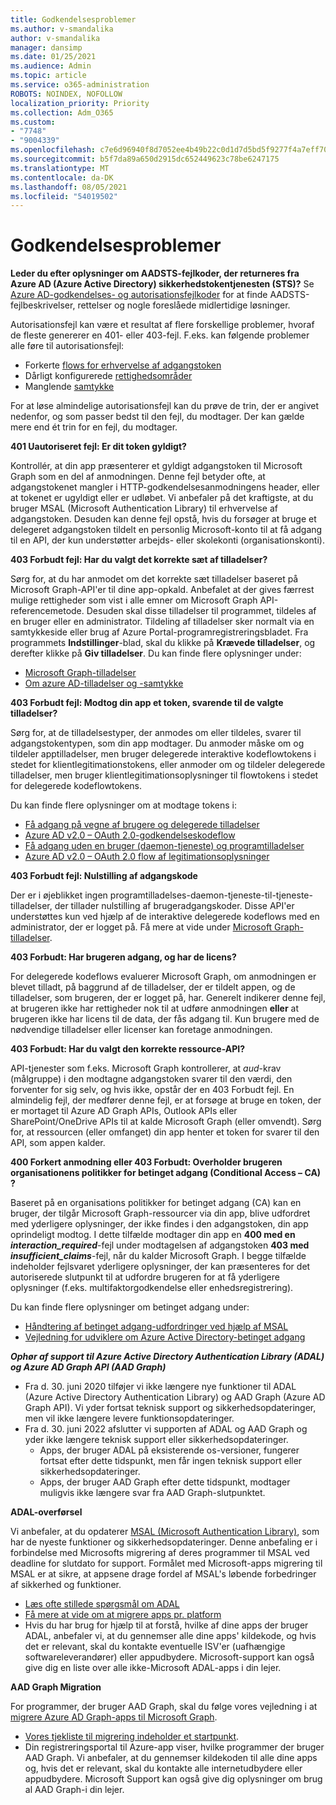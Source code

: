 ```yaml
---
title: Godkendelsesproblemer
ms.author: v-smandalika
author: v-smandalika
manager: dansimp
ms.date: 01/25/2021
ms.audience: Admin
ms.topic: article
ms.service: o365-administration
ROBOTS: NOINDEX, NOFOLLOW
localization_priority: Priority
ms.collection: Adm_O365
ms.custom:
- "7748"
- "9004339"
ms.openlocfilehash: c7e6d96940f8d7052ee4b49b22c0d1d7d5bd5f9277f4a7eff709def1da2e13af
ms.sourcegitcommit: b5f7da89a650d2915dc652449623c78be6247175
ms.translationtype: MT
ms.contentlocale: da-DK
ms.lasthandoff: 08/05/2021
ms.locfileid: "54019502"
---
```

# <a name="authentication-issues"></a>Godkendelsesproblemer

**Leder du efter oplysninger om AADSTS-fejlkoder, der returneres fra Azure AD (Azure Active Directory) sikkerhedstokentjenesten (STS)?** Se [Azure AD-godkendelses- og autorisationsfejlkoder](https://docs.microsoft.com/azure/active-directory/develop/reference-aadsts-error-codes) for at finde AADSTS-fejlbeskrivelser, rettelser og nogle foreslåede midlertidige løsninger.

Autorisationsfejl kan være et resultat af flere forskellige problemer, hvoraf de fleste genererer en 401- eller 403-fejl. F.eks. kan følgende problemer alle føre til autorisationsfejl:

- Forkerte [flows for erhvervelse af adgangstoken](https://docs.microsoft.com/azure/active-directory/develop/authentication-vs-authorization) 
- Dårligt konfigurerede [rettighedsområder](https://docs.microsoft.com/azure/active-directory/develop/v2-permissions-and-consent) 
- Manglende [samtykke](https://docs.microsoft.com/azure/active-directory/develop/howto-convert-app-to-be-multi-tenant#understanding-user-and-admin-consent)

For at løse almindelige autorisationsfejl kan du prøve de trin, der er angivet nedenfor, og som passer bedst til den fejl, du modtager. Der kan gælde mere end ét trin for en fejl, du modtager.

**401 Uautoriseret fejl: Er dit token gyldigt?**

Kontrollér, at din app præsenterer et gyldigt adgangstoken til Microsoft Graph som en del af anmodningen. Denne fejl betyder ofte, at adgangstokenet mangler i HTTP-godkendelsesanmodningens header, eller at tokenet er ugyldigt eller er udløbet. Vi anbefaler på det kraftigste, at du bruger MSAL (Microsoft Authentication Library) til erhvervelse af adgangstoken. Desuden kan denne fejl opstå, hvis du forsøger at bruge et delegeret adgangstoken tildelt en personlig Microsoft-konto til at få adgang til en API, der kun understøtter arbejds- eller skolekonti (organisationskonti).

**403 Forbudt fejl: Har du valgt det korrekte sæt af tilladelser?**

Sørg for, at du har anmodet om det korrekte sæt tilladelser baseret på Microsoft Graph-API'er til dine app-opkald. Anbefalet at der gives færrest mulige rettigheder som vist i alle emner om Microsoft Graph API-referencemetode. Desuden skal disse tilladelser til programmet, tildeles af en bruger eller en administrator. Tildeling af tilladelser sker normalt via en samtykkeside eller brug af Azure Portal-programregistreringsbladet. Fra programmets **Indstillinger**-blad, skal du klikke på **Krævede tilladelser**, og derefter klikke på **Giv tilladelser**. Du kan finde flere oplysninger under:

- [Microsoft Graph-tilladelser](https://docs.microsoft.com/graph/permissions-reference) 
- [Om azure AD-tilladelser og -samtykke](https://docs.microsoft.com/azure/active-directory/develop/v2-permissions-and-consent)

**403 Forbudt fejl: Modtog din app et token, svarende til de valgte tilladelser?**

Sørg for, at de tilladelsestyper, der anmodes om eller tildeles, svarer til adgangstokentypen, som din app modtager. Du anmoder måske om og tildeler apptilladelser, men bruger delegerede interaktive kodeflowtokens i stedet for klientlegitimationstokens, eller anmoder om og tildeler delegerede tilladelser, men bruger klientlegitimationsoplysninger til flowtokens i stedet for delegerede kodeflowtokens.

Du kan finde flere oplysninger om at modtage tokens i:

- [Få adgang på vegne af brugere og delegerede tilladelser](https://docs.microsoft.com/graph/auth-v2-user) 
- [Azure AD v2.0 – OAuth 2.0-godkendelseskodeflow](https://docs.microsoft.com/azure/active-directory/develop/v2-oauth2-auth-code-flow) 
- [Få adgang uden en bruger (daemon-tjeneste) og programtilladelser](https://docs.microsoft.com/graph/auth-v2-service) 
- [Azure AD v2.0 – OAuth 2.0 flow af legitimationsoplysninger](https://docs.microsoft.com/azure/active-directory/develop/v2-oauth2-client-creds-grant-flow)

**403 Forbudt fejl: Nulstilling af adgangskode**

Der er i øjeblikket ingen programtilladelses-daemon-tjeneste-til-tjeneste-tilladelser, der tillader nulstilling af brugeradgangskoder. Disse API'er understøttes kun ved hjælp af de interaktive delegerede kodeflows med en administrator, der er logget på. Få mere at vide under [Microsoft Graph-tilladelser](https://docs.microsoft.com/graph/permissions-reference).

**403 Forbudt: Har brugeren adgang, og har de licens?**

For delegerede kodeflows evaluerer Microsoft Graph, om anmodningen er blevet tilladt, på baggrund af de tilladelser, der er tildelt appen, og de tilladelser, som brugeren, der er logget på, har. Generelt indikerer denne fejl, at brugeren ikke har rettigheder nok til at udføre anmodningen **eller** at brugeren ikke har licens til de data, der fås adgang til. Kun brugere med de nødvendige tilladelser eller licenser kan foretage anmodningen.

**403 Forbudt: Har du valgt den korrekte ressource-API?**

API-tjenester som f.eks. Microsoft Graph kontrollerer, at *aud*-krav (målgruppe) i den modtagne adgangstoken svarer til den værdi, den forventer for sig selv, og hvis ikke, opstår der en 403 Forbudt fejl. En almindelig fejl, der medfører denne fejl, er at forsøge at bruge en token, der er mortaget til Azure AD Graph APIs, Outlook APIs eller SharePoint/OneDrive APIs til at kalde Microsoft Graph (eller omvendt). Sørg for, at ressourcen (eller omfanget) din app henter et token for svarer til den API, som appen kalder.

**400 Forkert anmodning eller 403 Forbudt: Overholder brugeren organisationens politikker for betinget adgang (Conditional Access – CA) ?**

Baseret på en organisations politikker for betinget adgang (CA) kan en bruger, der tilgår Microsoft Graph-ressourcer via din app, blive udfordret med yderligere oplysninger, der ikke findes i den adgangstoken, din app oprindeligt modtog. I dette tilfælde modtager din app en **400 med en *interaction_required***-fejl under modtagelsen af adgangstoken **403 med *insufficient_claims***-fejl, når du kalder Microsoft Graph. I begge tilfælde indeholder fejlsvaret yderligere oplysninger, der kan præsenteres for det autoriserede slutpunkt til at udfordre brugeren for at få yderligere oplysninger (f.eks. multifaktorgodkendelse eller enhedsregistrering).

Du kan finde flere oplysninger om betinget adgang under:

- [Håndtering af betinget adgang-udfordringer ved hjælp af MSAL](https://docs.microsoft.com/azure/active-directory/develop/msal-error-handling-dotnet#conditional-access-and-claims-challenges) 
- [Vejledning for udviklere om Azure Active Directory-betinget adgang](https://docs.microsoft.com/azure/active-directory/develop/v2-conditional-access-dev-guide)

***Ophør af support til Azure Active Directory Authentication Library (ADAL) og Azure AD Graph API (AAD Graph)***

- Fra d. 30. juni 2020 tilføjer vi ikke længere nye funktioner til ADAL (Azure Active Directory Authentication Library) og AAD Graph (Azure AD Graph API). Vi yder fortsat teknisk support og sikkerhedsopdateringer, men vil ikke længere levere funktionsopdateringer.
- Fra d. 30. juni 2022 afslutter vi supporten af ADAL og AAD Graph og yder ikke længere teknisk support eller sikkerhedsopdateringer.
    - Apps, der bruger ADAL på eksisterende os-versioner, fungerer fortsat efter dette tidspunkt, men får ingen teknisk support eller sikkerhedsopdateringer.
    - Apps, der bruger AAD Graph efter dette tidspunkt, modtager muligvis ikke længere svar fra AAD Graph-slutpunktet.

**ADAL-overførsel**

Vi anbefaler, at du opdaterer [MSAL (Microsoft Authentication Library)](https://docs.microsoft.com/azure/active-directory/develop/v2-overview), som har de nyeste funktioner og sikkerhedsopdateringer. Denne anbefaling er i forbindelse med Microsofts migrering af deres programmer til MSAL ved deadline for slutdato for support. Formålet med Microsoft-apps migrering til MSAL er at sikre, at appsene drage fordel af MSAL's løbende forbedringer af sikkerhed og funktioner.

- [Læs ofte stillede spørgsmål om ADAL](https://docs.microsoft.com/azure/active-directory/develop/msal-migration#frequently-asked-questions-faq) 
- [Få mere at vide om at migrere apps pr. platform](https://docs.microsoft.com/azure/active-directory/develop/msal-migration#frequently-asked-questions-faq) 
- Hvis du har brug for hjælp til at forstå, hvilke af dine apps der bruger ADAL, anbefaler vi, at du gennemser alle dine apps' kildekode, og hvis det er relevant, skal du kontakte eventuelle ISV'er (uafhængige softwareleverandører) eller appudbydere. Microsoft-support kan også give dig en liste over alle ikke-Microsoft ADAL-apps i din lejer.

**AAD Graph Migration**

For programmer, der bruger AAD Graph, skal du følge vores vejledning i at [migrere Azure AD Graph-apps til Microsoft Graph](https://docs.microsoft.com/graph/migrate-azure-ad-graph-planning-checklist?view=graph-rest-1.0&preserve-view=true).

- [Vores tjekliste til migrering indeholder et startpunkt](https://docs.microsoft.com/graph/migrate-azure-ad-graph-planning-checklist). 
- Din registreringsportal til Azure-app viser, hvilke programmer der bruger AAD Graph. Vi anbefaler, at du gennemser kildekoden til alle dine apps og, hvis det er relevant, skal du kontakte alle internetudbydere eller appudbydere. Microsoft Support kan også give dig oplysninger om brug al AAD Graph-i din lejer.

 










